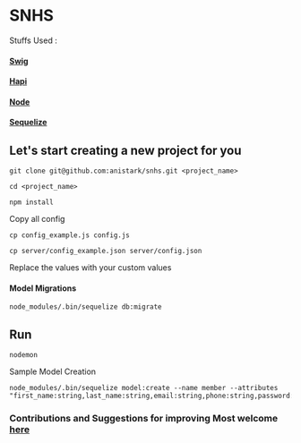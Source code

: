 # SNHS


Stuffs Used :

#### [Swig][3]

#### [Hapi][2]

#### [Node][1]

#### [Sequelize][4]



## Let's start creating a new project for you


    git clone git@github.com:anistark/snhs.git <project_name>
    
    cd <project_name>
    
    npm install


Copy all config

```
cp config_example.js config.js
```

```
cp server/config_example.json server/config.json
```

Replace the values with your custom values


#### Model Migrations

```
node_modules/.bin/sequelize db:migrate
```


## Run

```
nodemon
```


Sample Model Creation
 
```
node_modules/.bin/sequelize model:create --name member --attributes "first_name:string,last_name:string,email:string,phone:string,password:string"
```


### Contributions and Suggestions for improving Most welcome [here][5]


[1]: https://nodejs.org
[2]: http://hapijs.com
[3]: http://paularmstrong.github.io/swig
[4]: http://docs.sequelizejs.com
[5]: https://github.com/anistark/snhs/issues


